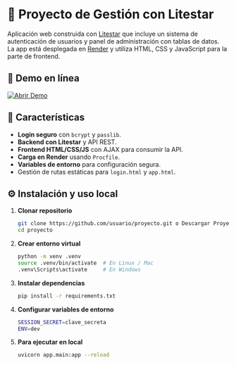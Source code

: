 # 📌 Proyecto de Gestión con Litestar

Aplicación web construida con [Litestar](https://litestar.dev/) que incluye un sistema de autenticación de usuarios y panel de administración con tablas de datos.  
La app está desplegada en [Render](https://render.com/) y utiliza HTML, CSS y JavaScript para la parte de frontend.

## 🔗 Demo en línea

[![Abrir Demo](https://img.shields.io/badge/Login%20Demo-Click%20Aquí-blue?style=for-the-badge)](https://prueba-tecnica-sistema-login.onrender.com/static/login.html)


## 🚀 Características

- **Login seguro** con `bcrypt` y `passlib`.
- **Backend con Litestar** y API REST.
- **Frontend HTML/CSS/JS** con AJAX para consumir la API.
- **Carga en Render** usando `Procfile`.
- **Variables de entorno** para configuración segura.
- Gestión de rutas estáticas para `login.html` y `app.html`.

## ⚙️ Instalación y uso local

1. **Clonar repositorio**
   ```bash
   git clone https://github.com/usuario/proyecto.git o Descargar Proyecto en su Defecto
   cd proyecto

2. **Crear entorno virtual**
   ```bash
   python -m venv .venv
   source .venv/bin/activate  # En Linux / Mac
   .venv\Scripts\activate     # En Windows

3. **Instalar dependencias**
   ```bash
   pip install -r requirements.txt

4. **Configurar variables de entorno**
   ```bash
   SESSION_SECRET=clave_secreta
   ENV=dev

5. **Para ejecutar en local**
   ```bash
   uvicorn app.main:app --reload
